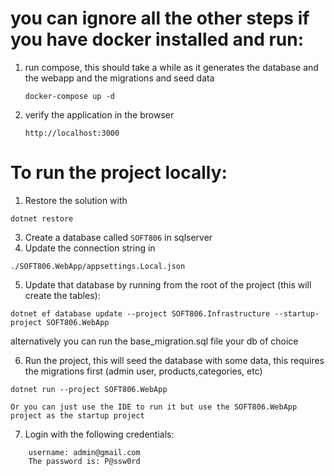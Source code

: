 # you can ignore all the other steps if you have docker installed and run:
1. run compose, this should take a while as it generates the database and the webapp and the migrations and seed data
    ```
    docker-compose up -d
    ```
2. verify the application in the browser
    ```
    http://localhost:3000
    ```
# To run the project locally:

1. Restore the solution with

```
dotnet restore
```

3. Create a database called `SOFT806` in sqlserver
4. Update the connection string in

```
./SOFT806.WebApp/appsettings.Local.json
```

5. Update that database by running from the root of the project (this will create the tables):

``` 
dotnet ef database update --project SOFT806.Infrastructure --startup-project SOFT806.WebApp
``` 

alternatively you can run the base_migration.sql file your db of choice


6. Run the project, this will seed the database with some data, this requires the migrations first (admin user, products,categories, etc)

```
dotnet run --project SOFT806.WebApp

Or you can just use the IDE to run it but use the SOFT806.WebApp project as the startup project
```

7. Login with the following credentials:

```
    username: admin@gmail.com 
    The password is: P@ssw0rd
```
